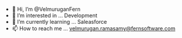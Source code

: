 - 👋 Hi, I’m @VelmuruganFern
- 👀 I’m interested in ... Development
- 🌱 I’m currently learning ... Saleasforce
- 📫 How to reach me ... velmurugan.ramasamy@fernsoftware.com

<!---
VelmuruganFern/VelmuruganFern is a ✨ special ✨ repository because its `README.md` (this file) appears on your GitHub profile.
You can click the Preview link to take a look at your changes.
--->
